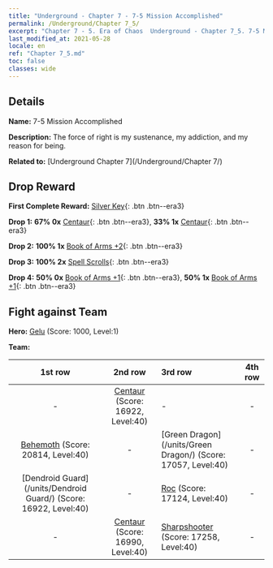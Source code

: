 ```yaml
---
title: "Underground - Chapter 7 - 7-5 Mission Accomplished"
permalink: /Underground/Chapter 7_5/
excerpt: "Chapter 7 - 5. Era of Chaos  Underground - Chapter 7_5. 7-5 Mission Accomplished"
last_modified_at: 2021-05-28
locale: en
ref: "Chapter 7_5.md"
toc: false
classes: wide
---
```


## Details

 **Name:** 7-5 Mission Accomplished

 **Description:** The force of right is my sustenance, my addiction, and my reason for being.

 **Related to:** [Underground Chapter 7](/Underground/Chapter 7/)

## Drop Reward

 **First Complete Reward:** [Silver Key](/Items/con_693/){: .btn .btn--era3}

 **Drop 1:** **67% 0x** [Centaur](/Items/unt_199/){: .btn .btn--era3}, **33% 1x** [Centaur](/Items/unt_199/){: .btn .btn--era3}

 **Drop 2:** **100% 1x** [Book of Arms +2](/Items/mat_32/){: .btn .btn--era3}

 **Drop 3:** **100% 2x** [Spell Scrolls](/Items/con_694/){: .btn .btn--era3}

 **Drop 4:** **50% 0x** [Book of Arms +1](/Items/mat_25/){: .btn .btn--era3}, **50% 1x** [Book of Arms +1](/Items/mat_25/){: .btn .btn--era3}


## Fight against Team
 **Hero:** [Gelu](/heroes/Gelu/) (Score: 1000, Level:1)

 **Team:**


  | 1st row | 2nd row | 3rd row | 4th row |
  |:----:|:----:|:----|:----:|
  | - | [Centaur](/units/Centaur/) (Score: 16922, Level:40)  | - | - |
  | [Behemoth](/units/Behemoth/) (Score: 20814, Level:40)  | - | [Green Dragon](/units/Green Dragon/) (Score: 17057, Level:40)  | - |
  | [Dendroid Guard](/units/Dendroid Guard/) (Score: 16922, Level:40)  | - | [Roc](/units/Roc/) (Score: 17124, Level:40)  | - |
  | - | [Centaur](/units/Centaur/) (Score: 16990, Level:40)  | [Sharpshooter](/units/Sharpshooter/) (Score: 17258, Level:40)  | - |


